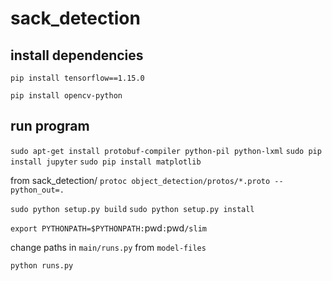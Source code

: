 # sack_detection

## install dependencies

`pip install tensorflow==1.15.0`

`pip install opencv-python`

## run program

`sudo apt-get install protobuf-compiler python-pil python-lxml`
`sudo pip install jupyter`
`sudo pip install matplotlib`

from sack_detection/ `protoc object_detection/protos/*.proto --python_out=.`

`sudo python setup.py build`
`sudo python setup.py install`

`export PYTHONPATH=$PYTHONPATH:`pwd`:`pwd`/slim`

change paths in `main/runs.py` from `model-files`

`python runs.py`


